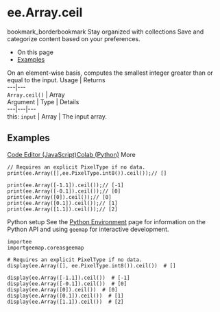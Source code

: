  
#  ee.Array.ceil
bookmark_borderbookmark Stay organized with collections  Save and categorize content based on your preferences.
  * On this page
  * [Examples](https://developers.google.com/earth-engine/apidocs/ee-array-ceil#examples)


On an element-wise basis, computes the smallest integer greater than or equal to the input.
Usage | Returns  
---|---  
`Array.ceil()` | Array  
Argument | Type | Details  
---|---|---  
this: `input` | Array | The input array.  
## Examples
[Code Editor (JavaScript)](https://developers.google.com/earth-engine/apidocs/ee-array-ceil#code-editor-javascript-sample)[Colab (Python)](https://developers.google.com/earth-engine/apidocs/ee-array-ceil#colab-python-sample) More
```
// Requires an explicit PixelType if no data.
print(ee.Array([],ee.PixelType.int8()).ceil());// []

print(ee.Array([-1.1]).ceil());// [-1]
print(ee.Array([-0.1]).ceil());// [0]
print(ee.Array([0]).ceil());// [0]
print(ee.Array([0.1]).ceil());// [1]
print(ee.Array([1.1]).ceil());// [2]
```
Python setup
See the [ Python Environment](https://developers.google.com/earth-engine/guides/python_install) page for information on the Python API and using `geemap` for interactive development.
```
importee
importgeemap.coreasgeemap
```
```
# Requires an explicit PixelType if no data.
display(ee.Array([], ee.PixelType.int8()).ceil())  # []

display(ee.Array([-1.1]).ceil())  # [-1]
display(ee.Array([-0.1]).ceil())  # [0]
display(ee.Array([0]).ceil())  # [0]
display(ee.Array([0.1]).ceil())  # [1]
display(ee.Array([1.1]).ceil())  # [2]
```

